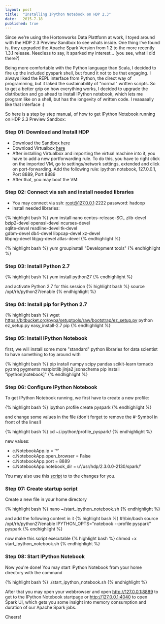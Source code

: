 ```yaml
---
layout: post
title:  "Installing IPython Notebook on HDP 2.3"
date:   2015-7-18
published: true
---
```


<p class="intro"><span class="dropcap">S</span>ince we're using the Hortonworks Data Plattform at work, I toyed around with the HDP 2.3 Preview Sandbox to see whats inside. One thing I've found is, they upgraded the Apache Spark Version from 1.2 to the more recently 1.3.1 release. Needless to say, it sparked my interest... (you see, what I did there?)</p>

Being more comfortable with the Python language than Scala, I decided to fire up the included pyspark shell, but found it not to be that engaging. I always liked the REPL interface from Python, the direct way of programming, but it laked the sustainability of "normal" written scripts. So to get a better grip on how everything works, I decided to upgrade the distribution and go ahead to install IPython notebook, which lets me program like on a shell, but has the longevity of written code. I reaaaaally like that interface :)

So here is a step by step manual, of how to get IPython Notebook running on HDP 2.3 Preview Sandbox:

### Step 01: Download and Install HDP
- Download the Sandbox [here][hdp download]
- Download Virtualbox [here][virtualbox download]
- After installing Virtualbox and importing the virtual machine into it, you have to add a new portforwarding rule. To do this, you have to right click on the imported VM, go to settings/network settings, extended and click on port-forwarding. Add the following rule: ipython notebook, 127.0.0.1, Port 8889, Port 8889
- After that, you may boot the VM

### Step 02: Connect via ssh and install needed libraries
- You may connect via ssh: root@127.0.0.1:2222 password: hadoop
- install needed libraries: 

{% highlight bash %}
yum install nano centos-release-SCL zlib-devel \
bzip2-devel openssl-devel ncurses-devel \
sqlite-devel readline-devel tk-devel \
gdbm-devel db4-devel libpcap-devel xz-devel \
libpng-devel libjpg-devel atlas-devel
{% endhighlight %}

{% highlight bash %}
yum groupinstall "Development tools"
{% endhighlight %}

### Step 03: Install Python 2.7

{% highlight bash %}
yum install python27
{% endhighlight %}

and activate Python 2.7 for this session
{% highlight bash %}
source /opt/rh/python27/enable
{% endhighlight %}

### Step 04: Install pip for Python 2.7

{% highlight bash %}
wget https://bitbucket.org/pypa/setuptools/raw/bootstrap/ez_setup.py
python ez_setup.py
easy_install-2.7 pip
{% endhighlight %}


### Step 05: Install IPython Notebook
first, we will install some more "standard" python libraries for data scientist to have something to toy around with

{% highlight bash %}
pip install numpy scipy pandas scikit-learn tornado pyzmq pygments matplotlib jinja2 jsonschema
pip install "ipython[notebook]"
{% endhighlight %}


### Step 06: Configure IPython Notebook
To get IPython Notebook running, we first have to create a new profile:

{% highlight bash %}
ipython profile create pyspark
{% endhighlight %}

and change some values in the file 
(don't forget to remove the #-Symbol in front of the lines!)

{% highlight bash %}
cd ~/.ipython/profile_pyspark/
{% endhighlight %}

new values: 

- c.NotebookApp.ip = '*'
- c.NotebookApp.open_browser = False
- c.NotebookApp.port = 8889
- c.NotebookApp.notebook_dir = u'/usr/hdp/2.3.0.0-2130/spark/'

You may also use this <a href="{{ '/assets/files/config_spark.sh' | prepend: site.baseurl }}">script</a> to to the changes for you.

### Step 07: Create startup script
Create a new file in your home directory

{% highlight bash %}
nano ~/start_ipython_notebook.sh
{% endhighlight %}

and add the following content in it
{% highlight bash %}
#!/bin/bash
source /opt/rh/python27/enable
IPYTHON_OPTS="notebook --profile pyspark" pyspark
{% endhighlight %}

now make this script executable
{% highlight bash %}
chmod +x start_ipython_notebook.sh
{% endhighlight %}

### Step 08: Start IPython Notebook
Now you're done! You may start IPython Notebook from your home directory with the command

{% highlight bash %}
./start_ipython_notebook.sh
{% endhighlight %}

After that you may open your webbrowser and open http://127.0.0.1:8889 to get to the IPython Notebook startpage or http://127.0.0.1:4040 to open Spark UI, which gets you some insight into memory consumption and duration of our Apache Spark jobs.

Cheers!


[hdp download]: http://hortonworks.com/hdp/downloads/
[virtualbox download]: https://www.virtualbox.org/wiki/Downloads
[HDP Tutorials]: http://hortonworks.com/tutorials/